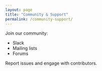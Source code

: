 ```yaml
---
layout: page
title: "Community & Support"
permalink: /community-support/
---
```


Join our community:
- Slack
- Mailing lists
- Forums

Report issues and engage with contributors.
